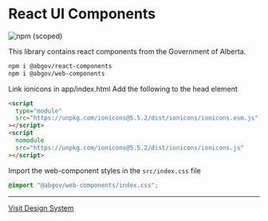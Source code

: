 # React UI Components

![npm (scoped)](https://img.shields.io/npm/v/@abgov/react-components?color=%230081a2&label=react-components&style=flat-square)

This library contains react components from the Government of Alberta.

```bash
npm i @abgov/react-components
npm i @abgov/web-components
```

Link ionicons in app/index.html
Add the following to the head element

```html
<script
  type="module"
  src="https://unpkg.com/ionicons@5.5.2/dist/ionicons/ionicons.esm.js"
></script>
<script
  nomodule
  src="https://unpkg.com/ionicons@5.5.2/dist/ionicons/ionicons.js"
></script>
```

Import the web-component styles in the `src/index.css` file

```css
@import "@abgov/web-components/index.css";
```

---

[Visit Design System](https://ui-components.alberta.ca)
